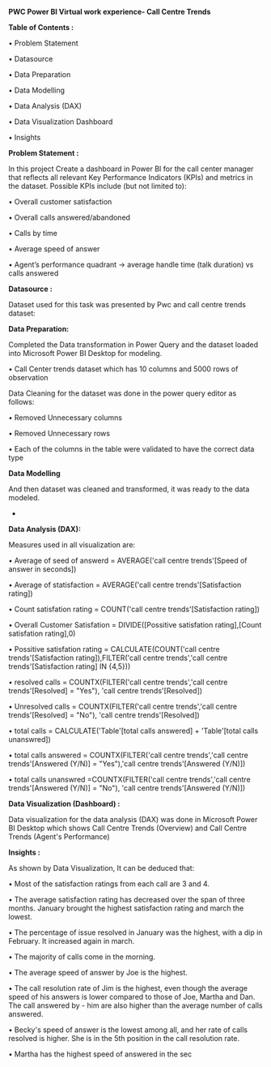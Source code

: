 **PWC Power BI Virtual work experience- Call Centre Trends**
 
**Table of Contents :**

•	Problem Statement

•	Datasource

•	Data Preparation

•	Data Modelling

•	Data Analysis (DAX)

•	Data Visualization Dashboard

•	Insights

**Problem Statement :**

In this project Create a dashboard in Power BI for the call center manager that reflects all relevant Key Performance Indicators (KPIs) and metrics in the dataset.
Possible KPIs include (but not limited to):

•	Overall customer satisfaction

•	Overall calls answered/abandoned

•	Calls by time

•	Average speed of answer

•	Agent’s performance quadrant -> average handle time (talk duration) vs calls answered

**Datasource :**

Dataset used for this task was presented by Pwc and call centre trends dataset:



**Data Preparation:**

Completed the Data transformation in Power Query and the dataset loaded into Microsoft Power BI Desktop for modeling.


•	Call Center trends dataset which has 10 columns and 5000 rows of observation

Data Cleaning for the dataset was done in the power query editor as follows:

•	Removed Unnecessary columns

•	Removed Unnecessary rows

•	Each of the columns in the table were validated to have the correct data type


**Data Modelling**

And then dataset was cleaned and transformed, it was ready to the data modeled.

- 
**Data Analysis (DAX):**
  
Measures used in all visualization are:

•	Average of seed of answerd = AVERAGE('call centre trends'[Speed of answer in seconds])

•	Average of statisfaction = AVERAGE('call centre trends'[Satisfaction rating])

•	Count satisfation rating = COUNT('call centre trends'[Satisfaction rating])

•	Overall Customer Satisfation = DIVIDE([Possitive satisfation rating],[Count satisfation rating],0)

•	Possitive satisfation rating = CALCULATE(COUNT('call centre trends'[Satisfaction rating]),FILTER('call centre trends','call centre trends'[Satisfaction rating] IN {4,5}))

•	resolved calls = COUNTX(FILTER('call centre trends','call centre trends'[Resolved] = "Yes"), 'call centre trends'[Resolved])

•	Unresolved calls = COUNTX(FILTER('call centre trends','call centre trends'[Resolved] = "No"), 'call centre trends'[Resolved])

•	total calls = CALCULATE('Table'[total calls answered] + 'Table'[total calls unanswred])

•	total calls answered = COUNTX(FILTER('call centre trends','call centre trends'[Answered (Y/N)] = "Yes"),'call centre trends'[Answered (Y/N)])

•	total calls unanswred =COUNTX(FILTER('call centre trends','call centre trends'[Answered (Y/N)] = "No"), 'call centre trends'[Answered (Y/N)])


**Data Visualization (Dashboard) :**

Data visualization for the data analysis (DAX) was done in Microsoft Power BI Desktop which shows  Call Centre Trends (Overview) and Call Centre Trends (Agent's Performance)

 
**Insights :**

As shown by Data Visualization, It can be deduced that:

•	Most of the satisfaction ratings from each call are 3 and 4.

•	The average satisfaction rating has decreased over the span of three months. January brought the highest satisfaction rating and march the lowest.

•	The percentage of issue resolved in January was the highest, with a dip in February. It increased again in march.

•	The majority of calls come in the morning.

•	The average speed of answer by Joe is the highest.

•	The call resolution rate of Jim is the highest, even though the average speed of his answers is lower compared to those of Joe, Martha and Dan. The call answered by - him are also higher than the average number of calls answered.

•	Becky's speed of answer is the lowest among all, and her rate of calls resolved is higher. She is in the 5th position in the call resolution rate.

•	Martha has the highest speed of answered in the sec

